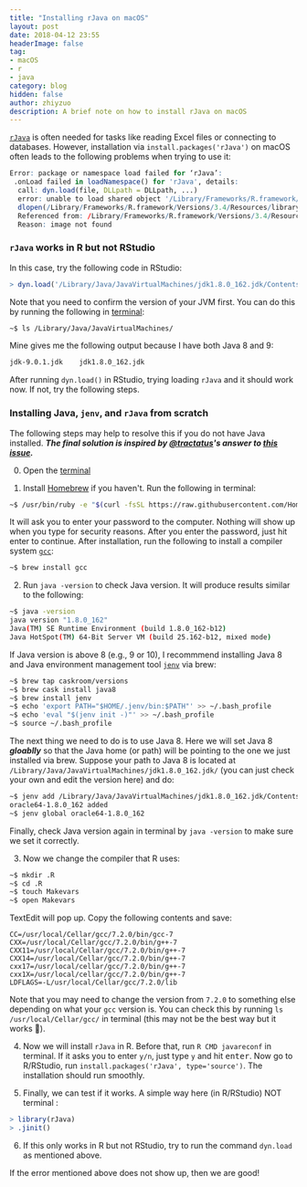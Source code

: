```yaml
---
title: "Installing rJava on macOS"
layout: post
date: 2018-04-12 23:55
headerImage: false
tag:
- macOS
- r
- java
category: blog
hidden: false
author: zhiyzuo
description: A brief note on how to install rJava on macOS
---
```


[`rJava`](http://www.rforge.net/rJava/) is often needed for tasks like reading Excel files or connecting to databases. However, installation via `install.packages('rJava')` on macOS often leads to the following problems when trying to use it:

```r
Error: package or namespace load failed for ‘rJava’:
 .onLoad failed in loadNamespace() for 'rJava', details:
  call: dyn.load(file, DLLpath = DLLpath, ...)
  error: unable to load shared object '/Library/Frameworks/R.framework/Versions/3.4/Resources/library/rJava/libs/rJava.so':
  dlopen(/Library/Frameworks/R.framework/Versions/3.4/Resources/library/rJava/libs/rJava.so, 6): Library not loaded: @rpath/libjvm.dylib
  Referenced from: /Library/Frameworks/R.framework/Versions/3.4/Resources/library/rJava/libs/rJava.so
  Reason: image not found
```

### `rJava` works in R but not RStudio
In this case, try the following code in RStudio:
```r
> dyn.load('/Library/Java/JavaVirtualMachines/jdk1.8.0_162.jdk/Contents/Home/jre/lib/server/libjvm.dylib')
```

Note that you need to confirm the version of your JVM first. You can do this by running the following in [terminal](https://support.apple.com/guide/terminal/access-the-shell-apd5265185d-f365-44cb-8b09-71a064a42125/mac):

```bash
~$ ls /Library/Java/JavaVirtualMachines/
```

Mine gives me the following output because I have both Java 8 and 9:
```bash
jdk-9.0.1.jdk    jdk1.8.0_162.jdk
```

After running `dyn.load()` in RStudio, trying loading `rJava` and it should work now. If not, try the following steps.


### Installing Java, `jenv`, and `rJava` from scratch
The following steps may help to resolve this if you do not have Java installed. ___The final solution is inspired by [@tractatus](https://github.com/tractatus)'s answer to [this issue](https://github.com/velocyto-team/velocyto.R/issues/2).___

0. Open the [terminal](https://support.apple.com/guide/terminal/access-the-shell-apd5265185d-f365-44cb-8b09-71a064a42125/mac)

1. Install [Homebrew](https://brew.sh/) if you haven't. Run the following in terminal:
```bash
~$ /usr/bin/ruby -e "$(curl -fsSL https://raw.githubusercontent.com/Homebrew/install/master/install)"
```
 It will ask you to enter your password to the computer. Nothing will show up when you type for security reasons. After you enter the password, just hit enter to continue. After installation, run the following to install a compiler system [`gcc`](https://github.com/gcc-mirror/gcc):
```bash
~$ brew install gcc
```

2. Run `java -version` to check Java version. It will produce results similar to the following:
```bash
~$ java -version
java version "1.8.0_162"
Java(TM) SE Runtime Environment (build 1.8.0_162-b12)
Java HotSpot(TM) 64-Bit Server VM (build 25.162-b12, mixed mode)
```
 If Java version is above 8 (e.g., 9 or 10), I recommmend installing Java 8 and Java environment management tool [`jenv`](http://www.jenv.be/) via brew:
```bash
~$ brew tap caskroom/versions
~$ brew cask install java8
~$ brew install jenv
~$ echo 'export PATH="$HOME/.jenv/bin:$PATH"' >> ~/.bash_profile
~$ echo 'eval "$(jenv init -)"' >> ~/.bash_profile
~$ source ~/.bash_profile
```
 The next thing we need to do is to use Java 8. Here we will set Java 8 ___gloablly___ so that the Java home (or path) will be pointing to the one we just installed via brew. Suppose your path to Java 8 is located at `/Library/Java/JavaVirtualMachines/jdk1.8.0_162.jdk/` (you can just check your own and edit the version here) and do:
```bash
~$ jenv add /Library/Java/JavaVirtualMachines/jdk1.8.0_162.jdk/Contents/Home
oracle64-1.8.0_162 added
~$ jenv global oracle64-1.8.0_162
```
 Finally, check Java version again in terminal by `java -version` to make sure we set it correctly.

3. Now we change the compiler that R uses:
```bash
~$ mkdir .R
~$ cd .R
~$ touch Makevars
~$ open Makevars
```
 TextEdit will pop up. Copy the following contents and save:
```
CC=/usr/local/Cellar/gcc/7.2.0/bin/gcc-7
CXX=/usr/local/Cellar/gcc/7.2.0/bin/g++-7
CXX11=/usr/local/Cellar/gcc/7.2.0/bin/g++-7
CXX14=/usr/local/Cellar/gcc/7.2.0/bin/g++-7
cxx17=/usr/local/cellar/gcc/7.2.0/bin/g++-7
cxx1X=/usr/local/cellar/gcc/7.2.0/bin/g++-7
LDFLAGS=-L/usr/local/Cellar/gcc/7.2.0/lib
```
 Note that you may need to change the version from `7.2.0` to something else depending on what your `gcc` version is. You can check this by running `ls /usr/local/Cellar/gcc/` in terminal (this may not be the best way but it works :eyes:).

4. Now we will install `rJava` in R. Before that, run `R CMD javareconf` in terminal. If it asks you to enter `y/n`, just type `y` and hit <kbd>enter</kbd>. Now go to R/RStudio, run `install.packages('rJava', type='source')`. The installation should run smoothly.

5. Finally, we can test if it works. A simple way here (in R/RStudio) NOT terminal :
```r
> library(rJava)
> .jinit()
```

6. If this only works in R but not RStudio, try to run the command `dyn.load` as mentioned above.

If the error mentioned above does not show up, then we are good!
